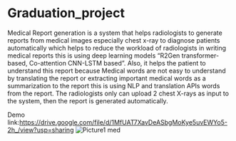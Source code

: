# Graduation_project
Medical Report generation  is a system that helps radiologists  to generate reports from medical images especially chest x-ray to diagnose patients automatically which helps to reduce the workload of radiologists in writing medical reports this is  using deep learning models “R2Gen transformer-based, Co-attention CNN-LSTM based”.
Also, it helps the patient to understand this  report  because Medical words  are not easy to understand by translating the report or  extracting important  medical words as a summarization to the report  this  is using  NLP and translation APIs words from the report.
The radiologists only can upload  2  chest X-rays as input to the system, then the report is generated automatically.


Demo link:https://drive.google.com/file/d/1MfUAT7XavDeASbgMoKye5uvEWYo5-2h_/view?usp=sharing
![Picture1 med](https://github.com/Hagar-Ahmed-Rayan/Graduation_project/assets/73147463/6bf9132a-b45a-4653-b467-ddfa4b6ed027)

